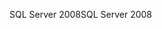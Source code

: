<span data-ttu-id="766a3-101">SQL Server 2008</span><span class="sxs-lookup"><span data-stu-id="766a3-101">SQL Server 2008</span></span>